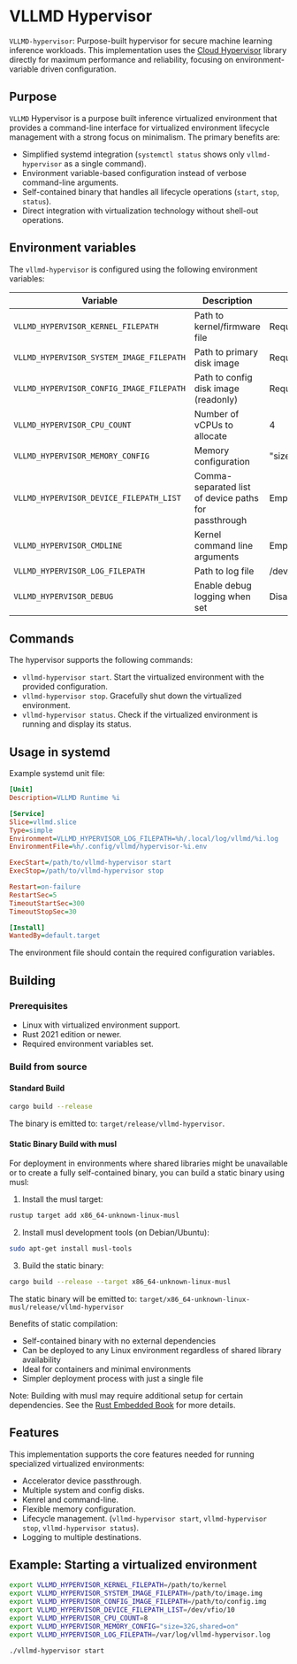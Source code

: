 # VLLMD Hypervisor

`VLLMD-hypervisor`: Purpose-built hypervisor for secure machine learning inference workloads. This implementation uses the [Cloud Hypervisor](https://github.com/cloud-hypervisor/cloud-hypervisor) library directly for maximum performance and reliability, focusing on environment-variable driven configuration.

## Purpose

`VLLMD` Hypervisor is a purpose built inference virtualized environment that provides a command-line interface for virtualized environment lifecycle management with a strong focus on minimalism. The primary benefits are:

- Simplified systemd integration (`systemctl status` shows only `vllmd-hypervisor` as a single command).
- Environment variable-based configuration instead of verbose command-line arguments.
- Self-contained binary that handles all lifecycle operations (`start`, `stop`, `status`).
- Direct integration with virtualization technology without shell-out operations.

## Environment variables

The `vllmd-hypervisor` is configured using the following environment variables:

| Variable | Description | Default |
|----------|-------------|---------|
| `VLLMD_HYPERVISOR_KERNEL_FILEPATH` | Path to kernel/firmware file | Required |
| `VLLMD_HYPERVISOR_SYSTEM_IMAGE_FILEPATH` | Path to primary disk image | Required |
| `VLLMD_HYPERVISOR_CONFIG_IMAGE_FILEPATH` | Path to config disk image (readonly) | Required |
| `VLLMD_HYPERVISOR_CPU_COUNT` | Number of vCPUs to allocate | 4 |
| `VLLMD_HYPERVISOR_MEMORY_CONFIG` | Memory configuration | "size=16G,shared=on" |
| `VLLMD_HYPERVISOR_DEVICE_FILEPATH_LIST` | Comma-separated list of device paths for passthrough | Empty |
| `VLLMD_HYPERVISOR_CMDLINE` | Kernel command line arguments | Empty |
| `VLLMD_HYPERVISOR_LOG_FILEPATH` | Path to log file | /dev/stdout |
| `VLLMD_HYPERVISOR_DEBUG` | Enable debug logging when set | Disabled |

## Commands

The hypervisor supports the following commands:

- `vllmd-hypervisor start`. Start the virtualized environment with the provided configuration.
- `vllmd-hypervisor stop`. Gracefully shut down the virtualized environment.
- `vllmd-hypervisor status`. Check if the virtualized environment is running and display its status.

## Usage in systemd

Example systemd unit file:

```ini
[Unit]
Description=VLLMD Runtime %i

[Service]
Slice=vllmd.slice
Type=simple
Environment=VLLMD_HYPERVISOR_LOG_FILEPATH=%h/.local/log/vllmd/%i.log
EnvironmentFile=%h/.config/vllmd/hypervisor-%i.env

ExecStart=/path/to/vllmd-hypervisor start
ExecStop=/path/to/vllmd-hypervisor stop

Restart=on-failure
RestartSec=5
TimeoutStartSec=300
TimeoutStopSec=30

[Install]
WantedBy=default.target
```

The environment file should contain the required configuration variables.

## Building

### Prerequisites

- Linux with virtualized environment support.
- Rust 2021 edition or newer.
- Required environment variables set.

### Build from source

#### Standard Build

```bash
cargo build --release
```

The binary is emitted to: `target/release/vllmd-hypervisor`.

#### Static Binary Build with musl

For deployment in environments where shared libraries might be unavailable or to create a fully self-contained binary, you can build a static binary using musl:

1. Install the musl target:

```bash
rustup target add x86_64-unknown-linux-musl
```

2. Install musl development tools (on Debian/Ubuntu):

```bash
sudo apt-get install musl-tools
```

3. Build the static binary:

```bash
cargo build --release --target x86_64-unknown-linux-musl
```

The static binary will be emitted to: `target/x86_64-unknown-linux-musl/release/vllmd-hypervisor`

Benefits of static compilation:
- Self-contained binary with no external dependencies
- Can be deployed to any Linux environment regardless of shared library availability
- Ideal for containers and minimal environments
- Simpler deployment process with just a single file

Note: Building with musl may require additional setup for certain dependencies. See the [Rust Embedded Book](https://docs.rust-embedded.org/book/intro/install/linux.html) for more details.

## Features

This implementation supports the core features needed for running specialized virtualized environments:

- Accelerator device passthrough.
- Multiple system and config disks.
- Kenrel and command-line.
- Flexible memory configuration.
- Lifecycle management. (`vllmd-hypervisor start`, `vllmd-hypervisor stop`, `vllmd-hypervisor status`).
- Logging to multiple destinations.

## Example: Starting a virtualized environment

```bash
export VLLMD_HYPERVISOR_KERNEL_FILEPATH=/path/to/kernel
export VLLMD_HYPERVISOR_SYSTEM_IMAGE_FILEPATH=/path/to/image.img
export VLLMD_HYPERVISOR_CONFIG_IMAGE_FILEPATH=/path/to/config.img
export VLLMD_HYPERVISOR_DEVICE_FILEPATH_LIST=/dev/vfio/10
export VLLMD_HYPERVISOR_CPU_COUNT=8
export VLLMD_HYPERVISOR_MEMORY_CONFIG="size=32G,shared=on"
export VLLMD_HYPERVISOR_LOG_FILEPATH=/var/log/vllmd-hypervisor.log

./vllmd-hypervisor start
```
